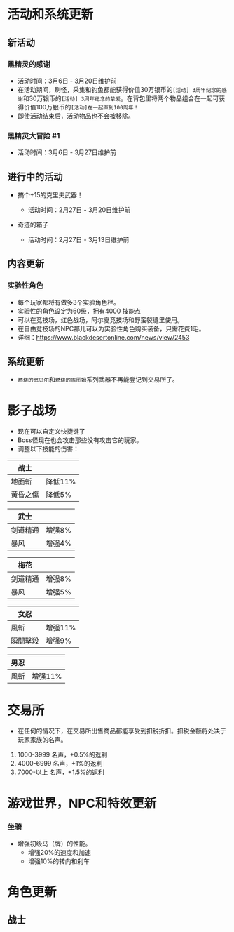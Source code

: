 # 活动和系统更新

## 新活动

### 黑精灵的感谢
- 活动时间：3月6日 - 3月20日维护前
- 在活动期间，刷怪，采集和钓鱼都能获得价值30万银币的`[活动] 3周年纪念的感谢`和30万银币的`[活动] 3周年纪念的挚爱`。在背包里将两个物品组合在一起可获得价值100万银币的`[活动]在一起直到100周年！`
- 即使活动结束后，活动物品也不会被移除。

### 黑精灵大冒险 #1
- 活动时间：3月6日 - 3月27日维护前

## 进行中的活动
- 搞个+15的克里夫武器！
  - 活动时间：2月27日 - 3月20日维护前

- 奇迹的箱子
  - 活动时间：2月27日 - 3月13日维护前
  
## 内容更新

### 实验性角色
- 每个玩家都将有做多3个实验角色栏。
- 实验性的角色设定为60级，拥有4000 技能点
- 可以在竞技场，红色战场，阿尔夏竞技场和野蛮裂缝里使用。
- 在自由竞技场的NPC那儿可以为实验性角色购买装备，只需花费1毛。
- 详细：https://www.blackdesertonline.com/news/view/2453

## 系统更新
- `燃烧的怒贝尔`和`燃烧的库图姆`系列武器不再能登记到交易所了。

# 影子战场
- 现在可以自定义快捷键了
- Boss怪现在也会攻击那些没有攻击它的玩家。
- 调整以下技能的伤害：

|  战士  ||
| ------------ | ------------ |
| 地面斬 | 降低11%  |   
| 黃昏之傷  |  降低5% |


|   武士   ||
| ------------ | ------------ |
| 剑道精通  |  增强8% |
|  暴风 |  增强4% |


|   梅花   ||
| ------------ | ------------ |
| 剑道精通  |  增强8% |
|  暴风 |  增强5% |


|   女忍   ||
| ------------ | ------------ |
| 風斬   |  增强11% |
| 瞬間擊殺 |  增强9% |


|   男忍   ||
| ------------ | ------------ |
| 風斬   |  增强11% |

# 交易所
- 在任何的情况下，在交易所出售商品都能享受到扣税折扣。扣税金额将处决于玩家家族的名声。
1. 1000-3999 名声，+0.5%的返利
2. 4000-6999 名声，+1%的返利
3. 7000-以上 名声，+1.5%的返利

# 游戏世界，NPC和特效更新

### 坐骑
- 增强初级马（牌）的性能。
  - 增强20%的速度和加速
  - 增强10%的转向和刹车
  
# 角色更新

## 战士


